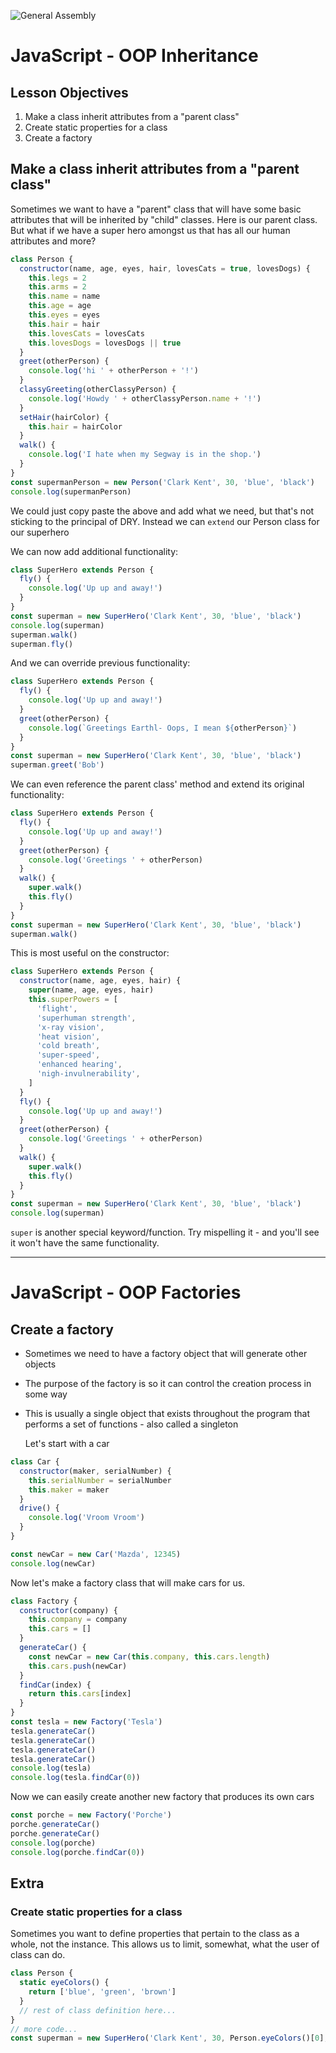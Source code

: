 ![General Assembly](https://logo.clearbit.com/generalassemb.ly/?size=100)

# JavaScript - OOP Inheritance

## Lesson Objectives

1. Make a class inherit attributes from a "parent class"
1. Create static properties for a class
1. Create a factory

## Make a class inherit attributes from a "parent class"

Sometimes we want to have a "parent" class that will have some basic attributes that will be inherited by "child" classes. Here is our parent class. But what if we have a super hero amongst us that has all our human attributes and more?

```javascript
class Person {
  constructor(name, age, eyes, hair, lovesCats = true, lovesDogs) {
    this.legs = 2
    this.arms = 2
    this.name = name
    this.age = age
    this.eyes = eyes
    this.hair = hair
    this.lovesCats = lovesCats
    this.lovesDogs = lovesDogs || true
  }
  greet(otherPerson) {
    console.log('hi ' + otherPerson + '!')
  }
  classyGreeting(otherClassyPerson) {
    console.log('Howdy ' + otherClassyPerson.name + '!')
  }
  setHair(hairColor) {
    this.hair = hairColor
  }
  walk() {
    console.log('I hate when my Segway is in the shop.')
  }
}
const supermanPerson = new Person('Clark Kent', 30, 'blue', 'black')
console.log(supermanPerson)
```

We could just copy paste the above and add what we need, but that's not sticking to the principal of DRY. Instead we can `extend` our Person class for our superhero

We can now add additional functionality:

```javascript
class SuperHero extends Person {
  fly() {
    console.log('Up up and away!')
  }
}
const superman = new SuperHero('Clark Kent', 30, 'blue', 'black')
console.log(superman)
superman.walk()
superman.fly()
```

And we can override previous functionality:

```javascript
class SuperHero extends Person {
  fly() {
    console.log('Up up and away!')
  }
  greet(otherPerson) {
    console.log(`Greetings Earthl- Oops, I mean ${otherPerson}`)
  }
}
const superman = new SuperHero('Clark Kent', 30, 'blue', 'black')
superman.greet('Bob')
```

We can even reference the parent class' method and extend its original functionality:

```javascript
class SuperHero extends Person {
  fly() {
    console.log('Up up and away!')
  }
  greet(otherPerson) {
    console.log('Greetings ' + otherPerson)
  }
  walk() {
    super.walk()
    this.fly()
  }
}
const superman = new SuperHero('Clark Kent', 30, 'blue', 'black')
superman.walk()
```

This is most useful on the constructor:

```javascript
class SuperHero extends Person {
  constructor(name, age, eyes, hair) {
    super(name, age, eyes, hair)
    this.superPowers = [
      'flight',
      'superhuman strength',
      'x-ray vision',
      'heat vision',
      'cold breath',
      'super-speed',
      'enhanced hearing',
      'nigh-invulnerability',
    ]
  }
  fly() {
    console.log('Up up and away!')
  }
  greet(otherPerson) {
    console.log('Greetings ' + otherPerson)
  }
  walk() {
    super.walk()
    this.fly()
  }
}
const superman = new SuperHero('Clark Kent', 30, 'blue', 'black')
console.log(superman)
```

`super` is another special keyword/function. Try mispelling it - and you'll see it won't have the same functionality.

---

# JavaScript - OOP Factories

## Create a factory

- Sometimes we need to have a factory object that will generate other objects
- The purpose of the factory is so it can control the creation process in some way
- This is usually a single object that exists throughout the program that performs a set of functions - also called a singleton

  Let's start with a car

```javascript
class Car {
  constructor(maker, serialNumber) {
    this.serialNumber = serialNumber
    this.maker = maker
  }
  drive() {
    console.log('Vroom Vroom')
  }
}

const newCar = new Car('Mazda', 12345)
console.log(newCar)
```

Now let's make a factory class that will make cars for us.

```javascript
class Factory {
  constructor(company) {
    this.company = company
    this.cars = []
  }
  generateCar() {
    const newCar = new Car(this.company, this.cars.length)
    this.cars.push(newCar)
  }
  findCar(index) {
    return this.cars[index]
  }
}
const tesla = new Factory('Tesla')
tesla.generateCar()
tesla.generateCar()
tesla.generateCar()
tesla.generateCar()
console.log(tesla)
console.log(tesla.findCar(0))
```

Now we can easily create another new factory that produces its own cars

```js
const porche = new Factory('Porche')
porche.generateCar()
porche.generateCar()
console.log(porche)
console.log(porche.findCar(0))
```

## Extra

### Create static properties for a class

Sometimes you want to define properties that pertain to the class as a whole, not the instance. This allows us to limit, somewhat, what the user of class can do.

```javascript
class Person {
  static eyeColors() {
    return ['blue', 'green', 'brown']
  }
  // rest of class definition here...
}
// more code...
const superman = new SuperHero('Clark Kent', 30, Person.eyeColors()[0], 'black')
```

